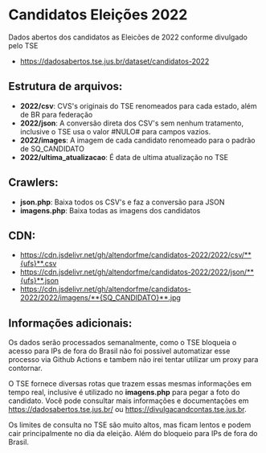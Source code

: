# Candidatos Eleições 2022

Dados abertos dos candidatos as Eleicões de 2022 conforme divulgado pelo TSE
- https://dadosabertos.tse.jus.br/dataset/candidatos-2022

## Estrutura de arquivos:

- **2022/csv**: CVS's originais do TSE renomeados para cada estado, além de BR para federação
- **2022/json**: A conversão direta dos CSV's sem nenhum tratamento, inclusive o TSE usa o valor #NULO# para campos vazios.
- **2022/images**: A imagem de cada candidato renomeado para o padrão de SQ_CANDIDATO
- **2022/ultima_atualizacao**: É data de ultima atualização no TSE

## Crawlers:

- **json.php**: Baixa todos os CSV's e faz a conversão para JSON
- **imagens.php**: Baixa todas as imagens dos candidatos

## CDN:

- https://cdn.jsdelivr.net/gh/altendorfme/candidatos-2022/2022/csv/**{ufs}**.csv
- https://cdn.jsdelivr.net/gh/altendorfme/candidatos-2022/2022/json/**{ufs}**.json
- https://cdn.jsdelivr.net/gh/altendorfme/candidatos-2022/2022/imagens/**{SQ_CANDIDATO}**.jpg

## Informações adicionais:

Os dados serão processados semanalmente, como o TSE bloqueia o acesso para IPs de fora do Brasil não foi possivel automatizar esse processo via Github Actions e tambem não irei tentar utilizar um proxy para contornar.

O TSE fornece diversas rotas que trazem essas mesmas informações em tempo real, inclusive é utilizado no **imagens.php** para pegar a foto do candidato. Você pode consultar mais informações e documentações em https://dadosabertos.tse.jus.br/ ou https://divulgacandcontas.tse.jus.br.

Os limites de consulta no TSE são muito altos, mas ficam lentos e podem cair principalmente no dia da eleição. Além do bloqueio para IPs de fora do Brasil.